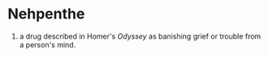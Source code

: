 # Nehpenthe

1. a drug described in Homer's *Odyssey* as banishing grief or trouble from a
   person's mind.
